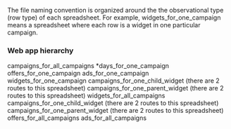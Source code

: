 The file naming convention is organized around the the observational type (row
type) of each spreadsheet. For example, widgets_for_one_campaign means a
spreadsheet where each row is a widget in one particular campaign. 

### Web app hierarchy 

campaigns_for_all_campaigns
    *days_for_one_campaign
    offers_for_one_campaign
    ads_for_one_campaign
    widgets_for_one_campaign
        campaigns_for_one_child_widget (there are 2 routes to this spreadsheet)
        campaigns_for_one_parent_widget (there are 2 routes to this spreadsheet)
widgets_for_all_campaigns
    campaigns_for_one_child_widget (there are 2 routes to this spreadsheet)
    campaigns_for_one_parent_widget (there are 2 routes to this spreadsheet)
offers_for_all_campaigns
ads_for_all_campaigns

